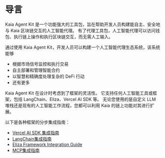 # 导言

Kaia Agent Kit 是一个功能强大的工具包，旨在帮助开发人员构建能自主、安全地与 Kaia 区块链交互的人工智能代理。 有了代理工具包，人工智能代理可以访问钱包、执行链上操作和执行区块链交互，而无需人工输入。

通过使用 Kaia Agent Kit，开发人员可以构建一个人工智能代理生态系统，该系统能够

- 根据市场信号监控和执行交易
- 自主部署和管理智能合约
- 以智慧和精确度处理复杂的 DeFi 行动
- 还有更多

Kaia Agent Kit 在设计时考虑到了框架的灵活性。 它支持任何人工智能工具或框架，包括 LangChain、Eliza、Vercel AI SDK 等。 无论您使用的是自定义 LLM 堆栈还是现有的人工智能工作流程，您都可以利用 Kaia 的链上功能对其进行扩展。

以下是各种框架的分步集成指南：

- [Vercel AI SDK 集成指南](vercel-ai-guide.md)
- [LangChain集成指南](langchain.md)
- [Eliza Framework Integration Guide](eliza.md)
- [MCP集成指南](mcp.md)